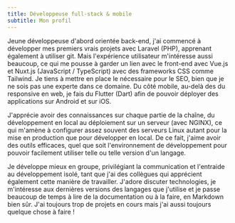 ```yaml
---
title: Développeuse full-stack & mobile
subtitle: Mon profil
---
```


Jeune développeuse d'abord orientée back-end, j'ai commencé à développer mes premiers vrais projets avec Laravel (PHP), apprenant également à utiliser git. Mais l'expérience utilisateur m'intéresse aussi beaucoup, ce qui me pousse à garder un lien avec le front-end avec Vue.js et Nuxt.js (JavaScript / TypeScript) avec des frameworks CSS comme Tailwind. Je tiens à mettre en place le nécessaire pour le SEO, bien que je ne sois pas une experte dans ce domaine. Du côté mobile, au-delà des du responsive en web, je fais du Flutter (Dart) afin de pouvoir déployer des applications sur Android et sur iOS.

J'apprécie avoir des connaissances sur chaque partie de la chaîne, du développement en local au déploiement sur un serveur (avec NGINX), ce qui m'amène à configurer assez souvent des serveurs Linux autant pour la mise en production que pour développer en local. De ce fait, j'aime avoir des outils efficaces, quel que soit l'environnement de développement pour pouvoir facilement utiliser telle ou telle version d'un langage.

Je développe mieux en groupe, privilégiant la communication et l'entraide au développement isolé, tant que j'ai des collègues qui apprécient également cette manière de travailler. J'adore discuter technologies, je m'intéresse aux dernières versions des langages que j'utilise et je passe beaucoup de temps à lire de la documentation ou à la faire, en Markdown bien sûr. J'ai toujours trop de projets en cours mais j'ai aussi toujours quelque chose à faire !
